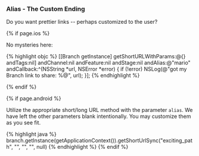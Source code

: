 ### Alias - The Custom Ending

Do you want prettier links -- perhaps customized to the user?

<!--- iOS -->
{% if page.ios %}

No mysteries here:

{% highlight objc %}
[[Branch getInstance] getShortURLWithParams:@{} andTags:nil] andChannel:nil andFeature:nil andStage:nil andAlias:@"mario" andCallback:^(NSString *url, NSError *error) {
    if (!error) NSLog(@"got my Branch link to share: %@", url);
}];
{% endhighlight %}

{% endif %}
<!--- /iOS -->


<!--- Android -->
{% if page.android %}

Utilize the appropriate short/long URL method with the parameter `alias`. We have left the other parameters blank intentionally. You may customize them as you see fit.

{% highlight java %}
branch.getInstance(getApplicationContext()).getShortUrlSync("exciting_path", "", "", "", null)
{% endhighlight %}
{% endif %}
<!--- /Android -->
